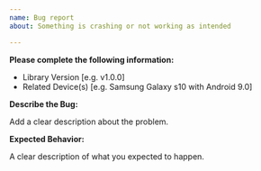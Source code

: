 ```yaml
---
name: Bug report
about: Something is crashing or not working as intended

---
```


**Please complete the following information:**
- Library Version [e.g. v1.0.0]
- Related Device(s) [e.g. Samsung Galaxy s10 with Android 9.0]

**Describe the Bug:**

Add a clear description about the problem.

**Expected Behavior:**

A clear description of what you expected to happen.